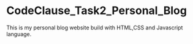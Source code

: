 # CodeClause_Task2_Personal_Blog
This is my personal blog website build with HTML,CSS and Javascript language.
